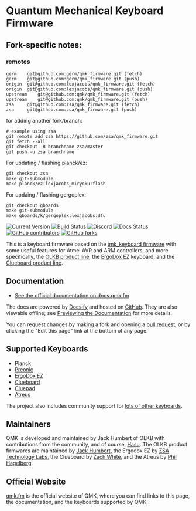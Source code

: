 # Quantum Mechanical Keyboard Firmware

## Fork-specific notes:

### remotes
```
germ    git@github.com:germ/qmk_firmware.git (fetch)
germ    git@github.com:germ/qmk_firmware.git (push)
origin  git@github.com:lexjacobs/qmk_firmware.git (fetch)
origin  git@github.com:lexjacobs/qmk_firmware.git (push)
upstream    git@github.com:qmk/qmk_firmware.git (fetch)
upstream    git@github.com:qmk/qmk_firmware.git (push)
zsa     git@github.com:zsa/qmk_firmware.git (fetch)
zsa     git@github.com:zsa/qmk_firmware.git (push)
```

for adding another fork/branch:
```
# example using zsa
git remote add zsa https://github.com/zsa/qmk_firmware.git
git fetch --all
git checkout -B branchname zsa/master
git push -u zsa branchname
```

For updating / flashing planck/ez:
```
git checkout zsa
make git-submodule
make planck/ez:lexjacobs_miryoku:flash
```

For updaing / flashing gergoplex:
```
git checkout gboards
make git-submodule
make gboards/k/gergoplex:lexjacobs:dfu
```

[![Current Version](https://img.shields.io/github/tag/qmk/qmk_firmware.svg)](https://github.com/qmk/qmk_firmware/tags)
[![Build Status](https://travis-ci.org/qmk/qmk_firmware.svg?branch=master)](https://travis-ci.org/qmk/qmk_firmware)
[![Discord](https://img.shields.io/discord/440868230475677696.svg)](https://discord.gg/Uq7gcHh)
[![Docs Status](https://img.shields.io/badge/docs-ready-orange.svg)](https://docs.qmk.fm)
[![GitHub contributors](https://img.shields.io/github/contributors/qmk/qmk_firmware.svg)](https://github.com/qmk/qmk_firmware/pulse/monthly)
[![GitHub forks](https://img.shields.io/github/forks/qmk/qmk_firmware.svg?style=social&label=Fork)](https://github.com/qmk/qmk_firmware/)

This is a keyboard firmware based on the [tmk\_keyboard firmware](https://github.com/tmk/tmk_keyboard) with some useful features for Atmel AVR and ARM controllers, and more specifically, the [OLKB product line](https://olkb.com), the [ErgoDox EZ](https://ergodox-ez.com) keyboard, and the [Clueboard product line](https://clueboard.co).

## Documentation

* [See the official documentation on docs.qmk.fm](https://docs.qmk.fm)

The docs are powered by [Docsify](https://docsify.js.org/) and hosted on [GitHub](/docs/). They are also viewable offline; see [Previewing the Documentation](https://docs.qmk.fm/#/contributing?id=previewing-the-documentation) for more details.

You can request changes by making a fork and opening a [pull request](https://github.com/qmk/qmk_firmware/pulls), or by clicking the "Edit this page" link at the bottom of any page.

## Supported Keyboards

* [Planck](/keyboards/planck/)
* [Preonic](/keyboards/preonic/)
* [ErgoDox EZ](/keyboards/ergodox_ez/)
* [Clueboard](/keyboards/clueboard/)
* [Cluepad](/keyboards/clueboard/17/)
* [Atreus](/keyboards/atreus/)

The project also includes community support for [lots of other keyboards](/keyboards/).

## Maintainers

QMK is developed and maintained by Jack Humbert of OLKB with contributions from the community, and of course, [Hasu](https://github.com/tmk). The OLKB product firmwares are maintained by [Jack Humbert](https://github.com/jackhumbert), the Ergodox EZ by [ZSA Technology Labs](https://github.com/zsa), the Clueboard by [Zach White](https://github.com/skullydazed), and the Atreus by [Phil Hagelberg](https://github.com/technomancy).

## Official Website

[qmk.fm](https://qmk.fm) is the official website of QMK, where you can find links to this page, the documentation, and the keyboards supported by QMK.
